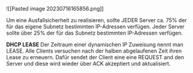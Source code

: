 ![[Pasted image 20230716165856.png]]

Um eine Ausfallsicherheit zu realisieren, sollte JEDER Server ca. 75% der für das eigene Subnetz bestimmten IP-Adressen verfügen. Jeder Server sollte über 25% der für das Subnetz bestimmten IP-Adressen verfügen.

**DHCP LEASE**
Der Zeitraum einer dynamischen IP Zuweisung nennt man LEASE.
Alle Clients versuchen nach der halben abgelaufenen Zeit ihren Lease zu erneuern. Dafür sendet der Client eine eine REQUEST and den Server und diese wird wieder über ACK akzeptiert und aktualisiert.